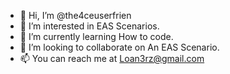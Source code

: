 - 👋 Hi, I’m @the4ceuserfrien
- 👀 I’m interested in EAS Scenarios.
- 🌱 I’m currently learning How to code.
- 💞️ I’m looking to collaborate on An EAS Scenario.
- 📫 You can reach me at Loan3rz@gmail.com

<!---
the4ceuserfrien/the4ceuserfrien is a ✨ special ✨ repository because its `README.md` (this file) appears on your GitHub profile.
You can click the Preview link to take a look at your changes.
--->
